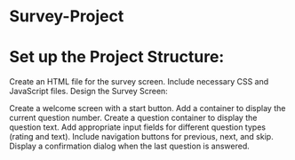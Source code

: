 # Survey-Project

# Set up the Project Structure:

Create an HTML file for the survey screen.
Include necessary CSS and JavaScript files.
Design the Survey Screen:

Create a welcome screen with a start button.
Add a container to display the current question number.
Create a question container to display the question text.
Add appropriate input fields for different question types (rating and text).
Include navigation buttons for previous, next, and skip.
Display a confirmation dialog when the last question is answered.

